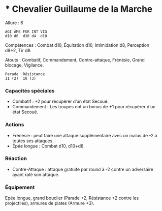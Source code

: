 # * Chevalier Guillaume de la Marche

Allure : 6


	AGI	ÂME	FOR	INT	VIG
	d10	d6	d10	d4	d10

Compétences : Combat d10, Équitation d10, Intimidation d8, Perception d8+2, Tir d8.

Atouts : Combatif, Commandement, Contre-attaque, Frénésie, Grand blocage, Vigilance.

	Parade	Résistance
	11 (2)	10 (3)

### Capacités spéciales

- Combatif : +2 pour récupérer d’un état Secoué.
- Commandement : Les troupes ont un bonus de +1 pour récupérer d’un état Secoué.

### Actions

- Frénésie : peut faire une attaque supplémentaire avec un malus de -2 à toutes ses attaques.
- Épée longue : Combat d10, d10+d8.

### Réaction 

- Contre-Attaque : attaque gratuite par round à -2 contre un adversaire ayant raté son attaque.

### Équipement
Epée longue, grand bouclier (Parade +2, Résistance +2 contre les projectiles), armures de plates (Armure +3).

